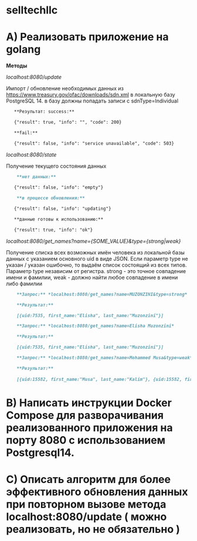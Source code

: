 # selltechllc

# A) Реализовать приложение на golang

**Методы**

*localhost:8080/update*

   Импорт / обновление необходимых данных из https://www.treasury.gov/ofac/downloads/sdn.xml в локальную базу PostgreSQL 14. в базу должны попадать записи с sdnType=Individual
   
```markdown
   **Результат: success:**

   {"result": true, "info": "", "code": 200}

   **fail:**

   {"result": false, "info": "service unavailable", "code": 503}
```

*localhost:8080/state*

   Получение текущего состояния данных

```markdown
    **нет данных:**

   {"result": false, "info": "empty"}
   
    **в процессе обновления:**

   {"result": false, "info": "updating"}

   **данные готовы к использованию:**

   {"result": true, "info": "ok"}
```

*localhost:8080/get_names?name={SOME_VALUE}&type={strong|weak}*
   
   Получение списка всех возможных имён человека из локальной базы данных с указанием основного uid в виде JSON.
   Если параметр type не указан / указан ошибочно, то выдаём список состоящий из всех типов. 
   Параметр type независим от регистра. strong - это точное совпадение имени и фамилии, weak - должно найти любое совпадение в имени либо фамилии
   
```markdown
    **Запрос:** *localhost:8080/get_names?name=MUZONZINI&type=strong*

    **Результат:**

    [{uid:7535, first_name:"Elisha", last_name:"Muzonzini"}]

    **Запрос:** *localhost:8080/get_names?name=Elisha Muzonzini*

    **Результат:**

    [{uid:7535, first_name:"Elisha", last_name:"Muzonzini"}]

    **Запрос:** *localhost:8080/get_names?name=Mohammed Musa&type=weak*

    **Результат:**
    
    [{uid:15582, first_name:"Musa", last_name:"Kalim"}, {uid:15582, first_name:"Barich", last_name:"Musa Kalim"}, {uid:15582, first_name:"Mohammed Musa", last_name:"Kalim"}, {uid:15582, first_name:"Musa Khalim", last_name:"Alizari"}, {uid:15582, first_name:"Qualem", last_name:"Musa"}, {uid:15582, first_name:"Qualim", last_name:"Musa"}, {uid:15582, first_name:"Khaleem", last_name:"Musa"}, {uid:15582, first_name:"Kaleem", last_name:"Musa"}]
```
# B) Написать инструкции Docker Compose для разворачивания реализованного приложения на порту 8080 с использованием Postgresql14.

# C) Описать алгоритм для более эффективного обновления данных при повторном вызове метода localhost:8080/update ( можно реализовать, но не обязательно )